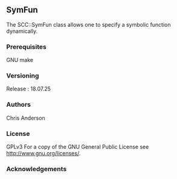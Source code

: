 ## SymFun
The SCC::SymFun class allows one to specify a symbolic function dynamically.


### Prerequisites

GNU make

### Versioning

Release : 18.07.25

### Authors

Chris Anderson

### License

GPLv3  For a copy of the GNU General Public License see <http://www.gnu.org/licenses/>.

### Acknowledgements














